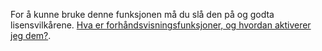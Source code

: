 For å kunne bruke denne funksjonen må du slå den på og godta lisensvilkårene. [Hva er forhåndsvisningsfunksjoner, og hvordan aktiverer jeg dem?](../admin/what-are-preview-features-how-do-i-enable-them.md).